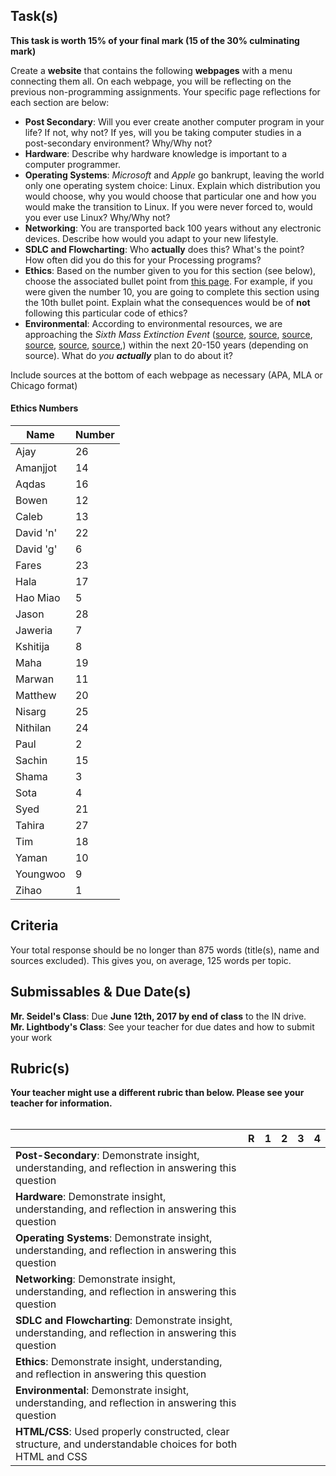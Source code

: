 
Task(s)
-------

**This task is worth 15% of your final mark (15 of the 30% culminating mark)**

Create a **website** that contains the following **webpages** with a menu connecting them all.  On each webpage, you will be reflecting on the previous non-programming assignments.  Your specific page reflections for each section are below:
* __Post Secondary__: Will you ever create another computer program in your life?  If not, why not? If yes, will you be taking computer studies in a post-secondary environment? Why/Why not?
* __Hardware__: Describe why hardware knowledge is important to a computer programmer.
* __Operating Systems__: *Microsoft* and *Apple* go bankrupt, leaving the world only one operating system choice: Linux.  Explain which distribution you would choose, why you would choose that particular one and how you would make the transition to Linux.  If you were never forced to, would you ever use Linux? Why/Why not?
* __Networking__: You are transported back 100 years without any electronic devices.  Describe how would you adapt to your new lifestyle.
* __SDLC and Flowcharting__: Who **actually** does this? What's the point? How often did you do this for your Processing programs?
* __Ethics__: Based on the number given to you for this section (see below), choose the associated bullet point from [this page](http://www.gammadyne.com/ethics.htm).  For example, if you were given the number 10, you are going to complete this section using the 10th bullet point.  Explain what the consequences would be of **not** following this particular code of ethics?
* __Environmental__: According to environmental resources, we are approaching the _Sixth Mass Extinction Event_ ([source][1], [source][2], [source][3], [source][4], [source][5], [source][6],) within the next 20-150 years (depending on source). What do _you_ **_actually_** plan to do about it?


Include sources at the bottom of each webpage as necessary (APA, MLA or Chicago format)



#### Ethics Numbers

| Name      | Number |
| --------- | ------ |
| Ajay      | 26     |
| Amanjjot  | 14     |
| Aqdas     | 16     |
| Bowen     | 12     |
| Caleb     | 13     |
| David 'n' | 22     |
| David 'g' | 6      |
| Fares     | 23     |
| Hala      | 17     |
| Hao Miao  | 5      |
| Jason     | 28     |
| Jaweria   | 7      |
| Kshitija  | 8      |
| Maha      | 19     |
| Marwan    | 11     |
| Matthew   | 20     |
| Nisarg    | 25     |
| Nithilan  | 24     |
| Paul      | 2      |
| Sachin    | 15     |
| Shama     | 3      |
| Sota      | 4      |
| Syed      | 21     |
| Tahira    | 27     |
| Tim       | 18     |
| Yaman     | 10     |
| Youngwoo  | 9      |
| Zihao     | 1      |


Criteria
-------
Your total response should be no longer than 875 words (title(s), name and sources excluded).  This gives you, on average, 125 words per topic.


Submissables & Due Date(s)
----------
**Mr. Seidel's Class**: Due **June 12th, 2017 by end of class** to the IN drive.  
**Mr. Lightbody's Class**: See your teacher for due dates and how to submit your work


Rubric(s)
---------
**Your teacher might use a different rubric than below.  Please see your teacher for information.**
<br/><br/>



|                                          | R    | 1    | 2    | 3    | 4    |
| ---------------------------------------- | ---- | ---- | ---- | ---- | ---- |
| **Post-Secondary**: Demonstrate insight, understanding, and reflection in answering this question |      |      |      |      |      |
| **Hardware**: Demonstrate insight, understanding, and reflection in answering this question |      |      |      |      |      |
| **Operating Systems**: Demonstrate insight, understanding, and reflection in answering this question |      |      |      |      |      |
| **Networking**: Demonstrate insight, understanding, and reflection in answering this question |      |      |      |      |      |
| **SDLC and Flowcharting**: Demonstrate insight, understanding, and reflection in answering this question |      |      |      |      |      |
| **Ethics**: Demonstrate insight, understanding, and reflection in answering this question |      |      |      |      |      |
| **Environmental**: Demonstrate insight, understanding, and reflection in answering this question |      |      |      |      |      |
| **HTML/CSS**: Used properly constructed, clear structure, and understandable choices for both HTML and CSS |      |      |      |      |      |


[1]: http://time.com/3035872/sixth-great-extinction/	"Time.com - Sixth Great Extinction"
[2]: https://www.theguardian.com/environment/radical-conservation/2015/oct/20/the-four-horsemen-of-the-sixth-mass-extinction	"The Guardian - 4 Horseman"
[3]: https://www.msn.com/en-au/news/world/what-the-%E2%80%98sixth-extinction%E2%80%99-will-look-like-in-the-oceans-the-largest-species-die-off-first/ar-BBwaQh0?li=AAgfYrC	"MSN - Ocean Extinction"
[4]: http://www.msn.com/en-gb/news/world/earth-faces-sixth-%E2%80%98great-extinction%E2%80%99-with-41percent-of-amphibians-set-to-go-the-way-of-the-dodo/ar-BBgMjJ9	"MSN - 41% of Amphibians"
[5]: http://www.cnn.com/2016/10/27/opinions/sutter-wwf-sixth-extinction/index.html	"WWF - Sixth Extinction"
[6]: http://www.natureworldnews.com/articles/15921/20150802/without-doubt-sixth-mass-extinction-event-occurring.htm	"Nature World News - Sixth Mass Extinction Event"
